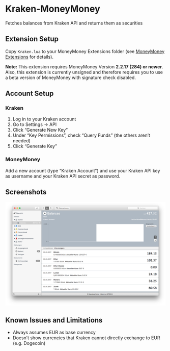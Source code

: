 # Kraken-MoneyMoney

Fetches balances from Kraken API and returns them as securities

## Extension Setup

Copy `Kraken.lua` to your MoneyMoney Extensions folder (see [MoneyMoney Extensions](https://moneymoney-app.com/extensions/) for details).

**Note:** This extension requires MoneyMoney Version **2.2.17 (284) or newer**. Also, this extension is currently unsigned and therefore requires you to use a beta version of MoneyMoney with signature check disabled.

## Account Setup

### Kraken

1. Log in to your Kraken account
2. Go to Settings → API
3. Click “Generate New Key”
4. Under “Key Permissions”, check “Query Funds” (the others aren’t needed)
5. Click “Generate Key”

### MoneyMoney

Add a new account (type “Kraken Account”) and use your Kraken API key as username and your Kraken API secret as password.

## Screenshots

![](screenshots/balances.png)

## Known Issues and Limitations

* Always assumes EUR as base currency
* Doesn’t show currencies that Kraken cannot directly exchange to EUR (e.g. Dogecoin)
